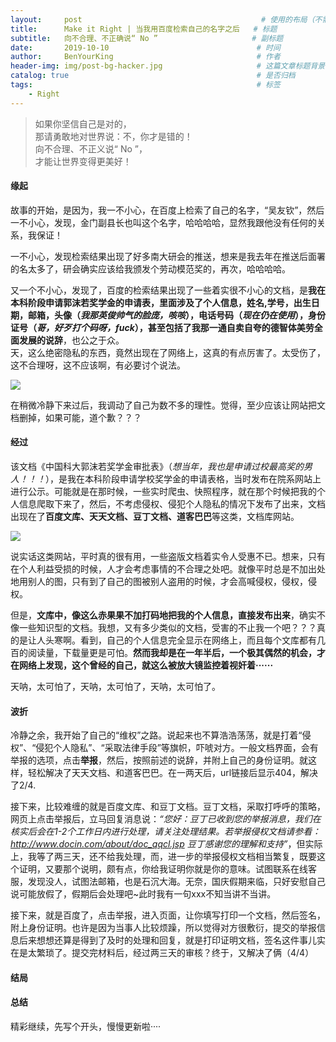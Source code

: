 ```yaml
---
layout:     post                                        # 使用的布局（不需要改）
title:      Make it Right | 当我用百度检索自己的名字之后   # 标题 
subtitle:   向不合理、不正确说“ No ”                     # 副标题
date:       2019-10-10                                 # 时间
author:     BenYourKing                                # 作者
header-img: img/post-bg-hacker.jpg                     # 这篇文章标题背景图片
catalog: true                                          # 是否归档
tags:                                                  # 标签
    - Right
---
```

            
               
> 如果你坚信自己是对的，        
> 那请勇敢地对世界说：不，你才是错的！     
> 向不合理、不正义说“ No ”，        
> 才能让世界变得更美好！           
       
       
       
#### 缘起

故事的开始，是因为，我一不小心，在百度上检索了自己的名字，“吴友钦”，然后一不小心，发现，金门副县长也叫这个名字，哈哈哈哈，显然我跟他没有任何的关系，我保证！         
            
           
一不小心，发现检索结果出现了好多南大研会的推送，想来是我去年在推送后面署的名太多了，研会确实应该给我颁发个劳动模范奖的，再次，哈哈哈哈。             
                          
又一个不小心，发现了，百度的检索结果出现了一些着实很不小心的文档，是**我在本科阶段申请郭沫若奖学金的申请表，里面涉及了个人信息，姓名,学号，出生日期，邮箱，头像（*我那英俊帅气的脸庞，咳咳*），电话号码（*现在仍在使用*），身份证号（*哥，好歹打个码呀，fuck*），甚至包括了我那一通自卖自夸的德智体美劳全面发展的说辞**，也公之于众。              
天，这么绝密隐私的东西，竟然出现在了网络上，这真的有点厉害了。太受伤了，这不合理呀，这不应该啊，有必要讨个说法。                           
           
![](https://ftp.bmp.ovh/imgs/2019/10/d46c00a63ed7938f.png)
                
                
在稍微冷静下来过后，我调动了自己为数不多的理性。觉得，至少应该让网站把文档删掉，如果可能，道个歉？？？ 
                
                
#### 经过
                
该文档《中国科大郭沫若奖学金审批表》（*想当年，我也是申请过校最高奖的男人！！！*），是我在本科阶段申请学校奖学金的申请表格，当时发布在院系网站上进行公示。可能就是在那时候，一些实时爬虫、快照程序，就在那个时候把我的个人信息爬取下来了，然后，不考虑侵权、侵犯个人隐私的情况下发布了出来，文档出现在了**百度文库、天天文档、豆丁文档、道客巴巴**等这类，文档库网站。

![](https://ftp.bmp.ovh/imgs/2019/10/597629ed31a5e8bf.jpg)

说实话这类网站，平时真的很有用，一些盗版文档着实令人受惠不已。想来，只有在个人利益受损的时候，人才会考虑事情的不合理之处吧。就像平时总是不加出处地用别人的图，只有到了自己的图被别人盗用的时候，才会高喊侵权，侵权，侵权。                

但是，**文库中，像这么赤果果不加打码地把我的个人信息，直接发布出来**，确实不像一些知识型的文档。我想，又有多少类似的文档，受害的不止我一个吧？？？真的是让人头寒啊。看到，自己的个人信息完全显示在网络上，而且每个文库都有几百的阅读量，下载量更是可怕。**然而我却是在一年半后，一个极其偶然的机会，才在网络上发现，这个曾经的自己，就这么被放大镜监控着视奸着······**

天呐，太可怕了，天呐，太可怕了，天呐，太可怕了。


#### 波折
                    
冷静之余，我开始了自己的“维权”之路。说起来也不算浩浩荡荡，就是打着“侵权”、“侵犯个人隐私”、“采取法律手段”等旗帜，吓唬对方。一般文档界面，会有举报的选项，点击**举报**，然后，按照前述的说辞，并附上自己的身份证明。就这样，轻松解决了天天文档、和道客巴巴。在一两天后，url链接后显示404，解决了2/4.
                                    
接下来，比较难缠的就是百度文库、和豆丁文档。豆丁文档，采取打呼呼的策略，网页上点击举报后，立马回复消息说：*“您好：豆丁已收到您的举报消息，我们在核实后会在1-2个工作日内进行处理，请关注处理结果。若举报侵权文档请参看：http://www.docin.com/about/doc_qqcl.jsp 豆丁感谢您的理解和支持”*，但实际上，我等了两三天，还不给我处理，而，进一步的举报侵权文档相当繁复，既要这个证明，又要那个说明，颇有点，你给我证明你就是你的意味。试图联系在线客服，发现没人，试图法邮箱，也是石沉大海。无奈，国庆假期来临，只好安慰自己说可能放假了，假期后会处理吧~此时我有一句xxx不知当讲不当讲。
            
接下来，就是百度了，点击举报，进入页面，让你填写打印一个文档，然后签名，附上身份证明。也许是因为当事人比较烦躁，所以觉得对方很敷衍，提交的举报信息后来想想还算是得到了及时的处理和回复，就是打印证明文档，签名这件事儿实在是太繁琐了。提交完材料后，经过两三天的审核？终于，又解决了俩（4/4）
                                
                                                        
#### 结局

            
            

#### 总结

          
          

精彩继续，先写个开头，慢慢更新啦····          


            















